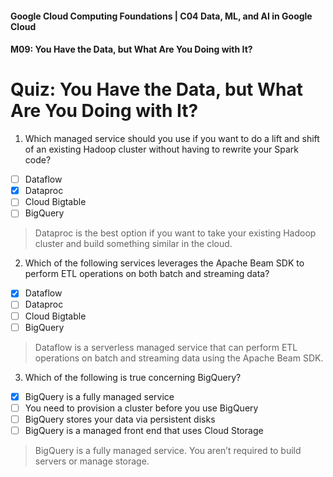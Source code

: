 #### Google Cloud Computing Foundations | C04 Data, ML, and AI in Google Cloud
#### M09: You Have the Data, but What Are You Doing with It?

# Quiz: You Have the Data, but What Are You Doing with It?

1. Which managed service should you use if you want to do a lift and shift of an existing Hadoop cluster without having to rewrite your Spark code?
- [ ] Dataflow
- [x] Dataproc
- [ ] Cloud Bigtable
- [ ] BigQuery
> Dataproc is the best option if you want to take your existing Hadoop cluster and build something similar in the cloud.

2. Which of the following services leverages the Apache Beam SDK to perform ETL operations on both batch and streaming data?
- [x] Dataflow
- [ ] Dataproc
- [ ] Cloud Bigtable
- [ ] BigQuery
> Dataflow is a serverless managed service that can perform ETL operations on batch and streaming data using the Apache Beam SDK.

3. Which of the following is true concerning BigQuery?
- [x] BigQuery is a fully managed service
- [ ] You need to provision a cluster before you use BigQuery
- [ ] BigQuery stores your data via persistent disks
- [ ] BigQuery is a managed front end that uses Cloud Storage
> BigQuery is a fully managed service. You aren’t required to build servers or manage storage.



